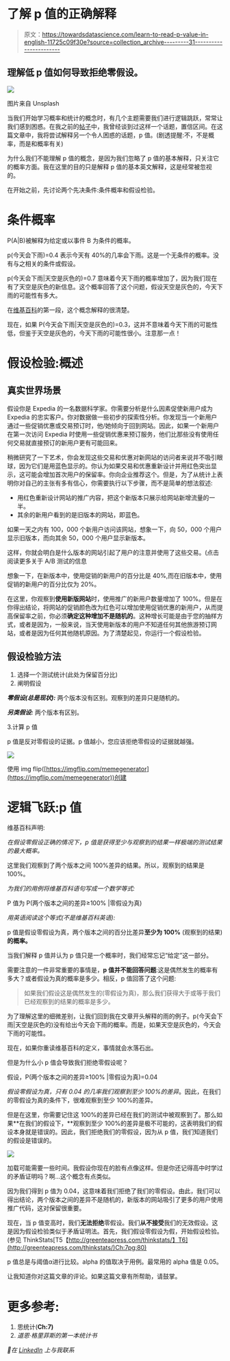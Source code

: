# 了解 p 值的正确解释

> 原文：<https://towardsdatascience.com/learn-to-read-p-value-in-english-11725c09f30e?source=collection_archive---------31----------------------->

## 理解低 p 值如何导致拒绝零假设。

![](img/6cae9db2219d5e80230e6e29c72bbd86.png)

图片来自 Unsplash

当我们开始学习概率和统计的概念时，有几个主题需要我们进行逻辑跳跃，常常让我们感到困惑。在我之前的[帖子](/confidence-interval-clearly-explained-b9f3fa787d0)中，我曾经谈到过这样一个话题，置信区间。在这篇文章中，我将尝试解释另一个令人困惑的话题，p 值。(剧透提醒:不，不是概率，而是和概率有关)

为什么我们不能理解 p 值的概念，是因为我们忽略了 p 值的基本解释，只关注它的概率方面。我在这里的目的只是解释 p 值的基本英文解释，这是经常被忽视的。

在开始之前，先讨论两个先决条件:条件概率和假设检验。

# 条件概率

P(A|B)被解释为给定或以事件 B 为条件的概率。

p(今天会下雨)=0.4 表示今天有 40%的几率会下雨。这是一个无条件的概率。没有与之相关的条件或假设。

p(今天会下雨|天空是灰色的)=0.7 意味着今天下雨的概率增加了，因为我们现在有了天空是灰色的新信息。这个概率回答了这个问题，假设天空是灰色的，今天下雨的可能性有多大。

在[维基百科](https://en.wikipedia.org/wiki/Conditional_probability)的第一段，这个概念解释的很清楚。

现在，如果 P(今天会下雨|天空是灰色的)=0.3，这并不意味着今天下雨的可能性低，但鉴于天空是灰色的，今天下雨的可能性很小。注意那一点！

# 假设检验:概述

## 真实世界场景

假设你是 Expedia 的一名数据科学家。你需要分析是什么因素促使新用户成为 Expedia 的忠实客户。你对数据做一些初步的探索性分析。你发现当一个新用户通过一些促销优惠或交易预订时，他/她倾向于回到网站。因此，如果一个新用户在第一次访问 Expedia 时使用一些促销优惠来预订服务，他们比那些没有使用任何交易就直接预订的新用户更有可能回来。

稍微研究了一下艺术，你会发现这些交易和优惠对新网站的访问者来说并不吸引眼球，因为它们是用蓝色显示的。你认为如果交易和优惠重新设计并用红色突出显示，这可能会增加首次用户的保留率。你向企业推荐这个。但是，为了从统计上表明你对自己的主张有多有信心，你需要执行以下步骤，而不是简单的想法叙述:

*   用红色重新设计网站的推广内容，把这个新版本只展示给网站新增流量的一半。
*   其余的新用户看到的是旧版本的网站，即蓝色。

如果一天之内有 100，000 个新用户访问该网站，想象一下，向 50，000 个用户显示旧版本，而向其余 50，000 个用户显示新版本。

这样，你就会明白是什么版本的网站引起了用户的注意并使用了这些交易。(点击阅读更多关于 A/B 测试的信息

想象一下，在新版本中，使用促销的新用户的百分比是 40%,而在旧版本中，使用促销的新用户的百分比仅为 20%。

在这里，你观察到**使用新版网站**时，使用推广的新用户数量增加了 100%。但是在你得出结论，将网站的促销颜色改为红色可以增加使用促销优惠的新用户，从而提高保留率之前，你必须**确定这种增加不是随机的**。这种增长可能是由于您的抽样方式，或者是因为，一般来说，当天使用新版本的用户不知道任何其他旅游预订网站，或者是因为任何其他随机原因。为了清楚起见，你运行一个假设检验。

## 假设检验方法

1.  选择一个测试统计(此处为保留百分比)
2.  阐明假设

***零假设(总是现状):*** 两个版本没有区别。观察到的差异只是随机的。

***另类假设:*** 两个版本有区别。

3.计算 p 值

p 值是反对零假设的证据。p 值越小，您应该拒绝零假设的证据就越强。

![](img/960e0bf1859fd3dfe471498c79dd96b2.png)

使用 img flip([https://imgflip.com/memegenerator](https://imgflip.com/memegenerator))创建

# 逻辑飞跃:p 值

维基百科声明:

*在假设零假设正确的情况下，p 值是获得至少与观察到的结果一样极端的测试结果的最大概率。*

这里我们观察到了两个版本之间 100%差异的结果。所以，观察到的结果是 100%。

*为我们的用例将维基百科语句写成一个数学等式:*

P 值为 P(两个版本之间的差异≥100% |零假设为真)

*用英语阅读这个等式(不是维基百科英语):*

p 值是假设零假设为真，两个版本之间的百分比差异**至少为 100%** (观察到的结果)**的概率。**

当我们解释 p 值并认为 p 值只是一个概率时，我们经常忘记“给定”这一部分。

需要注意的一件非常重要的事情是，**p 值并不能回答问题**:这是偶然发生的概率有多大？或者假设为真的概率是多少。相反，p 值回答了这个问题:

> 如果我们假设这是偶然发生的(零假设为真)，那么我们获得大于或等于我们已经观察到的结果的概率是多少。

为了理解这里的细微差别，让我们回到我在文章开头解释的雨的例子。p(今天会下雨|天空是灰色的)没有给出今天会下雨的概率。而是，如果天空是灰色的，今天会下雨的可能性。

现在，如果你重读维基百科的定义，事情就会水落石出。

但是为什么小 p 值会导致我们拒绝零假设呢？

假设，P(两个版本之间的差异≥100% |零假设为真)=0.04

*假设零假设为真，只有 0.04 的几率我们观察到至少 100%的差异*。因此，在我们的零假设为真的条件下，很难观察到至少 100%的差异。

但是在这里，你需要记住这 100%的差异已经在我们的测试中被观察到了。那么如果**在我们的假设下，**观察到至少 100%的差异是极不可能的，这表明我们的假设本身就是错误的。因此，我们拒绝我们的零假设，因为从 p 值，我们知道我们的假设是错误的。

![](img/a9ba29f1aacf54fa8461caad1dc52ccb.png)

加载可能需要一些时间。我假设你现在的脸有点像这样。但是你还记得高中时学过的矛盾证明吗？啊…这个概念有点类似。

因为我们得到 p 值为 0.04，这意味着我们拒绝了我们的零假设。由此，我们可以得出结论，两个版本之间的差异不是随机的，新版本的网站吸引了更多的用户使用推广代码，这对保留很重要。

现在，当 p 值变高时，我们**无法拒绝**零假设。我们**从不接受**我们的无效假设。这是因为假设检验类似于矛盾证明法。首先，我们假设零假设为假，开始假设检验。(参见 ThinkStats[T5【http://greenteapress.com/thinkstats/】T6](http://greenteapress.com/thinkstats/)Ch:7pg:80)

p 值总是与阈值α进行比较。alpha 的值取决于用例。最常用的 alpha 值是 0.05。

让我知道你对这篇文章的评论。如果这篇文章有所帮助，请鼓掌。

# 更多参考:

1.  思统计([](http://greenteapress.com/thinkstats/)**Ch:7)**
2.  *道恩·格里菲斯的第一本统计书*

*🤝在 [LinkedIn](https://www.linkedin.com/in/aparna-gkumar/) 上与我联系*